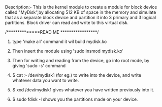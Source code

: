 Description:- This is the kernel module to create a module for block device called "MyDisk",by allocating 512 KB of space in the memory and simulate that as a separate block device and partition it into 3 primary and 3 logical partitions. Block driver can read and write to this virtual disk.

/**************READ ME *****************/

1. type 'make all' command it wil build mydisk.ko

2. Then insert the module using 'sudo insmod mydisk.ko'

3. Then for writing and reading from the device, go into root mode, by giving 'sudo -s' command

4. $ cat > /dev/mydisk1 (for eg.) to write into the device, and write whatever data you want to write. 

5. $ xxd /dev/mydisk1 gives whatever you have written previously into it.

6. $ sudo fdisk -l shows you the partitions made on your device.

 
